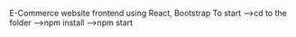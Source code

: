 E-Commerce website frontend using React, Bootstrap
To start
-->cd to the folder
-->npm install
-->npm start

